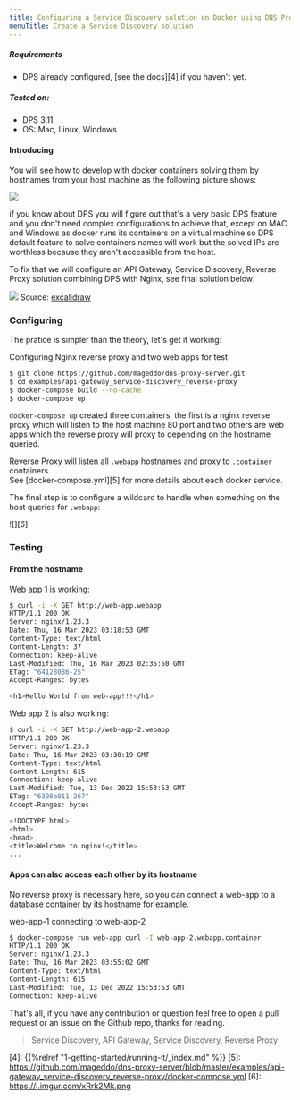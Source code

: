 ```yaml
---
title: Configuring a Service Discovery solution on Docker using DNS Proxy Server and NGINX
menuTitle: Create a Service Discovery solution
---
```


##### Requirements
* DPS already configured, [see the docs][4] if you haven't yet.

##### Tested on: 

* DPS 3.11
* OS: Mac, Linux, Windows

#### Introducing

You will see how to develop with docker containers solving them by hostnames from your host machine
as the following picture shows:

![](https://i.imgur.com/wr9GSeR.png) 

if you know about DPS you will figure out that's a very basic DPS feature and you don't need complex configurations to
achieve that, except on MAC and Windows as docker runs its containers on a virtual machine so
DPS default feature to solve containers names will work but the solved IPs are worthless because they aren't 
accessible from the host.

To fix that we will configure an API Gateway, Service Discovery, Reverse Proxy solution combining DPS with Nginx,
see final solution below:

![][2]
Source: [excalidraw][3]

### Configuring 
The pratice is simpler than the theory, let's get it working: 

Configuring Nginx reverse proxy and two web apps for test
```bash
$ git clone https://github.com/mageddo/dns-proxy-server.git
$ cd examples/api-gateway_service-discovery_reverse-proxy
$ docker-compose build --no-cache
$ docker-compose up
```

`docker-compose up` created three containers, the first is a nginx reverse proxy which will listen to the host machine
80 port and two others are web apps which the reverse proxy will proxy to depending on the hostname queried.

Reverse Proxy will listen all `.webapp` hostnames and proxy to `.container` containers.  
See [docker-compose.yml][5] for more details about each docker service. 

The final step is to configure a wildcard to handle when something on the host queries for `.webapp`:

![][6]

### Testing

#### From the hostname

Web app 1 is working:
```bash
$ curl -i -X GET http://web-app.webapp
HTTP/1.1 200 OK
Server: nginx/1.23.3
Date: Thu, 16 Mar 2023 03:18:53 GMT
Content-Type: text/html
Content-Length: 37
Connection: keep-alive
Last-Modified: Thu, 16 Mar 2023 02:35:50 GMT
ETag: "64128086-25"
Accept-Ranges: bytes

<h1>Hello World from web-app!!!</h1>
```

Web app 2 is also working:
```bash
$ curl -i -X GET http://web-app-2.webapp
HTTP/1.1 200 OK
Server: nginx/1.23.3
Date: Thu, 16 Mar 2023 03:30:19 GMT
Content-Type: text/html
Content-Length: 615
Connection: keep-alive
Last-Modified: Tue, 13 Dec 2022 15:53:53 GMT
ETag: "6398a011-267"
Accept-Ranges: bytes

<!DOCTYPE html>
<html>
<head>
<title>Welcome to nginx!</title>
...
```

#### Apps can also access each other by its hostname
No reverse proxy is necessary here, so you can connect a web-app to a database container by its hostname for example.

web-app-1 connecting to web-app-2
```bash
$ docker-compose run web-app curl -I web-app-2.webapp.container
HTTP/1.1 200 OK
Server: nginx/1.23.3
Date: Thu, 16 Mar 2023 03:55:02 GMT
Content-Type: text/html
Content-Length: 615
Last-Modified: Tue, 13 Dec 2022 15:53:53 GMT
Connection: keep-alive
```


That's all, if you have any contribution or question feel free to open a pull request or an issue on the Github repo,
thanks for reading.

> Service Discovery, API Gateway, Service Discovery, Reverse Proxy

[2]: https://i.imgur.com/poI0sKZ.png
[3]: https://excalidraw.com/#json=BuYYx179GhmvHCexDZHGv,2hN_IgZo9HTfID-neSACQw
[4]: {{%relref "1-getting-started/running-it/_index.md" %}}
[5]: https://github.com/mageddo/dns-proxy-server/blob/master/examples/api-gateway_service-discovery_reverse-proxy/docker-compose.yml
[6]: https://i.imgur.com/xRrk2Mk.png
